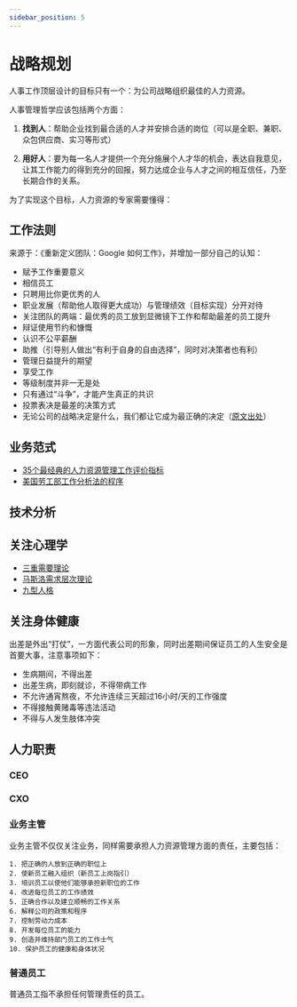 ```yaml
---
sidebar_position: 5
---
```


# 战略规划

人事工作顶层设计的目标只有一个：为公司战略组织最佳的人力资源。

人事管理哲学应该包括两个方面：

1. **找到人**：帮助企业找到最合适的人才并安排合适的岗位（可以是全职、兼职、众包供应商、实习等形式）

2. **用好人**：要为每一名人才提供一个充分施展个人才华的机会，表达自我意见，让其工作能力的得到充分的回报，努力达成企业与人才之间的相互信任，乃至长期合作的关系。

为了实现这个目标，人力资源的专家需要懂得：  


## 工作法则

来源于：《重新定义团队：Google 如何工作》，并增加一部分自己的认知：

* 赋予工作重要意义
* 相信员工
* 只聘用比你更优秀的人
* 职业发展（帮助他人取得更大成功）与管理绩效（目标实现）分开对待
* 关注团队的两端：最优秀的员工放到显微镜下工作和帮助最差的员工提升
* 辩证使用节约和慷慨
* 认识不公平薪酬
* 助推（引导别人做出“有利于自身的自由选择”，同时对决策者也有利）
* 管理日益提升的期望
* 享受工作
* 等级制度并非一无是处
* 只有通过“斗争”，才能产生真正的共识
* 投票表决是最差的决策方式
* 无论公司的战略决定是什么，我们都让它成为最正确的决定（[原文出处](https://k.sina.cn/article_1577794853_5e0b3d25019015wtm.html)）

## 业务范式

* [35个最经典的人力资源管理工作评价指标](https://zhuanlan.zhihu.com/p/140812618)
* [美国劳工部工作分析法的程序](https://wiki.mbalib.com/wiki/美国劳工部工作分析法)  

## 技术分析

## 关注心理学

* [三重需要理论](https://baike.baidu.com/item/三重需要理论/19134650)
* [马斯洛需求层次理论](https://baike.baidu.com/item/马斯洛需求层次理论/11036498)
* [九型人格](https://baike.baidu.com/item/九型人格/9222652)

## 关注身体健康

出差是外出“打仗”，一方面代表公司的形象，同时出差期间保证员工的人生安全是首要大事，注意事项如下：

* 生病期间，不得出差
* 出差生病，即刻就诊，不得带病工作
* 不允许通宵熬夜，不允许连续三天超过16小时/天的工作强度
* 不得接触黄赌毒等违法活动
* 不得与人发生肢体冲突

## 人力职责

### CEO
### CXO
### 业务主管

业务主管不仅仅关注业务，同样需要承担人力资源管理方面的责任，主要包括：

```
1. 把正确的人放到正确的职位上
2. 使新员工融入组织（新员工上岗指引）
3. 培训员工以使他们能够承担新职位的工作
4. 改进每位员工的工作绩效
5. 正确合作以及建立顺畅的工作关系
6. 解释公司的政策和程序
7. 控制劳动力成本
8. 开发每位员工的能力
9. 创造并维持部门员工的工作士气
10. 保护员工的健康和身体状况
```

### 普通员工

普通员工指不承担任何管理责任的员工。  



